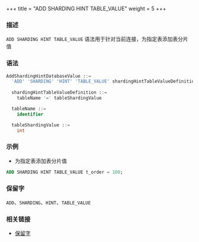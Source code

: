 +++
title = "ADD SHARDING HINT TABLE_VALUE"
weight = 5
+++

### 描述

`ADD SHARDING HINT TABLE_VALUE` 语法用于针对当前连接，为指定表添加表分片值
### 语法

```sql
AddShardingHintDatabaseValue ::=
  'ADD' 'SHARDING' 'HINT' 'TABLE_VALUE' shardingHintTableValueDefinition
  
  shardingHintTableValueDefinition ::=
    tableName '=' tableShardingValue

  tableName ::=
    identifier

  tableShardingValue ::=
    int
```

### 示例

- 为指定表添加表分片值

```sql
ADD SHARDING HINT TABLE_VALUE t_order = 100;
```

### 保留字

`ADD`、`SHARDING`、`HINT`、`TABLE_VALUE`

### 相关链接

- [保留字](/cn/reference/distsql/syntax/reserved-word/)